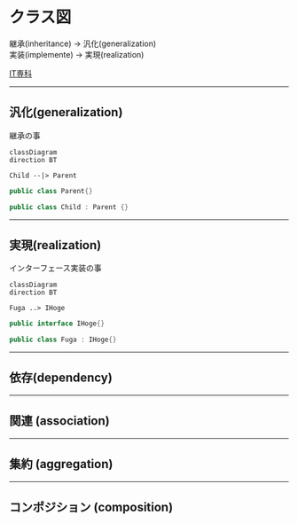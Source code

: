 # クラス図

継承(inheritance) → 汎化(generalization)  
実装(implemente) → 実現(realization)  

[IT専科](https://www.itsenka.com/contents/development/uml/class.html)  

---

## 汎化(generalization)

継承の事  

``` mermaid
classDiagram
direction BT

Child --|> Parent
```

``` cs
public class Parent{}

public class Child : Parent {}
```

---

## 実現(realization)

インターフェース実装の事  

``` mermaid
classDiagram
direction BT

Fuga ..> IHoge
```

``` cs
public interface IHoge{}

public class Fuga : IHoge{}
```

---

## 依存(dependency)

---

## 関連 (association)

---

## 集約 (aggregation)

---

## コンポジション (composition)
